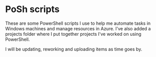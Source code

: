 # PoSh scripts

These are some PowerShell scripts I use to help me automate tasks in Windows machines and manage resources in Azure.
I've also added a projects folder where I put together projects I've worked on using PowerShell.

I will be updating, reworking and uploading items as time goes by.
